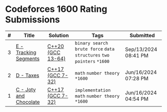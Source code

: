 # Codeforces 1600 Rating Submissions

| # | Title | Solution | Tags | Submitted |
|:-:|-------|----------|------|-----------|
| 3 | [E - Tracking Segments](https://codeforces.com/contest/1843/problem/E) | [C++20 (GCC 13-64)](https://codeforces.com/contest/1843/submission/280999863) | `binary search` `brute force` `data structures` `two pointers` `*1600` | Sep/13/2024 08:41 PM |
| 2 | [D - Taxes](https://codeforces.com/contest/735/problem/D) | [C++17 (GCC 7-32)](https://codeforces.com/contest/735/submission/266066374) | `math` `number theory` `*1600` | Jun/16/2024 07:28 PM |
| 1 | [C - Joty and Chocolate](https://codeforces.com/contest/678/problem/C) | [C++17 (GCC 7-32)](https://codeforces.com/contest/678/submission/266041229) | `implementation` `math` `number theory` `*1600` | Jun/16/2024 04:54 PM |